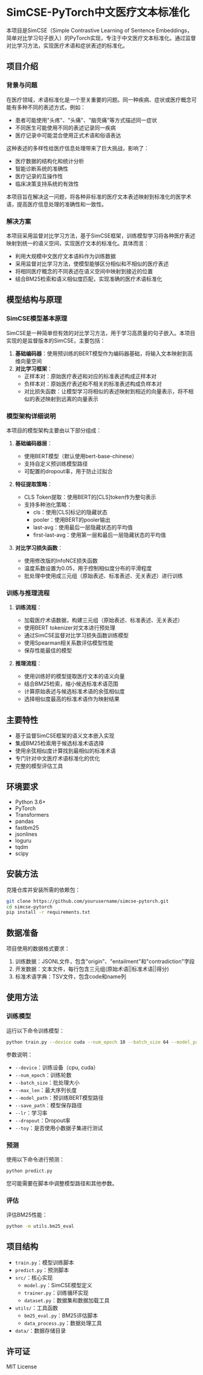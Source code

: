 # SimCSE-PyTorch中文医疗文本标准化

本项目是SimCSE（Simple Contrastive Learning of Sentence Embeddings，简单对比学习句子嵌入）的PyTorch实现，专注于中文医疗文本标准化。通过监督对比学习方法，实现医疗术语和症状表述的标准化。

## 项目介绍

### 背景与问题

在医疗领域，术语标准化是一个至关重要的问题。同一种疾病、症状或医疗概念可能有多种不同的表述方式，例如：
- 患者可能使用"头疼"、"头痛"、"脑壳痛"等方式描述同一症状
- 不同医生可能使用不同的表述记录同一疾病
- 医疗记录中可能混合使用正式术语和俗语表达

这种表述的多样性给医疗信息处理带来了巨大挑战，影响了：
- 医疗数据的结构化和统计分析
- 智能诊断系统的准确性
- 医疗记录的互操作性
- 临床决策支持系统的有效性

本项目旨在解决这一问题，将各种非标准的医疗文本表述映射到标准化的医学术语，提高医疗信息处理的准确性和一致性。

### 解决方案

本项目采用监督对比学习方法，基于SimCSE框架，训练模型学习将各种医疗表述映射到统一的语义空间，实现医疗文本的标准化。具体而言：
- 利用大规模中文医疗文本语料作为训练数据
- 采用监督对比学习方法，使模型能够区分相似和不相似的医疗表述
- 将相同医疗概念的不同表述在语义空间中映射到接近的位置
- 结合BM25检索和语义相似度匹配，实现准确的医疗术语标准化

## 模型结构与原理

### SimCSE模型基本原理

SimCSE是一种简单但有效的对比学习方法，用于学习高质量的句子嵌入。本项目实现的是监督版本的SimCSE，主要包括：

1. **基础编码器**：使用预训练的BERT模型作为编码器基础，将输入文本映射到高维向量空间
2. **对比学习框架**：
   - 正样本对：原始医疗表述和对应的标准表述构成正样本对
   - 负样本对：原始医疗表述和不相关的标准表述构成负样本对
   - 对比损失函数：让模型学习将相似的表述映射到相近的向量表示，将不相似的表述映射到远离的向量表示

### 模型架构详细说明

本项目的模型架构主要由以下部分组成：

1. **基础编码器层**：
   - 使用BERT模型（默认使用bert-base-chinese）
   - 支持自定义预训练模型路径
   - 可配置的dropout率，用于防止过拟合

2. **特征提取策略**：
   - CLS Token提取：使用BERT的[CLS]token作为整句表示
   - 支持多种池化策略：
     - cls：使用[CLS]标记的隐藏状态
     - pooler：使用BERT的pooler输出
     - last-avg：使用最后一层隐藏状态的平均值
     - first-last-avg：使用第一层和最后一层隐藏状态的平均值

3. **对比学习损失函数**：
   - 使用修改版的InfoNCE损失函数
   - 温度系数设置为0.05，用于控制相似度分布的平滑程度
   - 批处理中使用成三元组（原始表述、标准表述、无关表述）进行训练

### 训练与推理流程

1. **训练流程**：
   - 加载医疗术语数据，构建三元组（原始表述、标准表述、无关表述）
   - 使用BERT tokenizer对文本进行预处理
   - 通过SimCSE监督对比学习损失函数训练模型
   - 使用Spearman相关系数评估模型性能
   - 保存性能最佳的模型

2. **推理流程**：
   - 使用训练好的模型提取医疗文本的语义向量
   - 结合BM25检索，缩小候选标准术语范围
   - 计算原始表述与候选标准术语的余弦相似度
   - 选择相似度最高的标准术语作为映射结果

## 主要特性

- 基于监督SimCSE框架的语义文本嵌入实现
- 集成BM25检索用于候选标准术语选择
- 使用余弦相似度计算找到最相似的标准术语
- 专门针对中文医疗术语标准化的优化
- 完整的模型评估工具

## 环境要求

- Python 3.6+
- PyTorch
- Transformers
- pandas
- fastbm25
- jsonlines
- loguru
- tqdm
- scipy

## 安装方法

克隆仓库并安装所需的依赖包：

```bash
git clone https://github.com/yourusername/simcse-pytorch.git
cd simcse-pytorch
pip install -r requirements.txt
```

## 数据准备

项目使用的数据格式要求：

1. 训练数据：JSONL文件，包含"origin"、"entailment"和"contradiction"字段
2. 开发数据：文本文件，每行包含三元组(原始术语||标准术语||得分)
3. 标准术语字典：TSV文件，包含code和name列

## 使用方法

### 训练模型

运行以下命令训练模型：

```bash
python train.py --device cuda --num_epoch 10 --batch_size 64 --model_path bert-base-chinese --save_path sup_saved.pt
```

参数说明：
- `--device`：训练设备（cpu, cuda）
- `--num_epoch`：训练轮数
- `--batch_size`：批处理大小
- `--max_len`：最大序列长度
- `--model_path`：预训练BERT模型路径
- `--save_path`：模型保存路径
- `--lr`：学习率
- `--dropout`：Dropout率
- `--toy`：是否使用小数据子集进行测试

### 预测

使用以下命令进行预测：

```bash
python predict.py
```

您可能需要在脚本中调整模型路径和其他参数。

### 评估

评估BM25性能：

```bash
python -m utils.bm25_eval
```

## 项目结构

- `train.py`：模型训练脚本
- `predict.py`：预测脚本
- `src/`：核心实现
  - `model.py`：SimCSE模型定义
  - `trainer.py`：训练循环实现
  - `dataset.py`：数据集和数据加载工具
- `utils/`：工具函数
  - `bm25_eval.py`：BM25评估脚本
  - `data_process.py`：数据处理工具
- `data/`：数据存储目录

## 许可证
MIT License